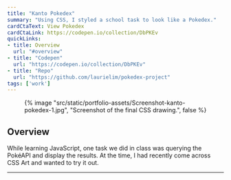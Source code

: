 ```yaml
---
title: "Kanto Pokedex"
summary: "Using CSS, I styled a school task to look like a Pokedex."
cardCtaText: View Pokedex
cardCtaLink: https://codepen.io/collection/DbPKEv
quickLinks:
- title: Overview
  url: "#overview"
- title: "Codepen"
  url: "https://codepen.io/collection/DbPKEv"
- title: "Repo"
  url: "https://github.com/laurielim/pokedex-project"
tags: ['work']
---
```


<figure>
  {% image
    "src/static/portfolio-assets/Screenshot-kanto-pokedex-1.jpg",
    "Screenshot of the final CSS drawing.",
    false
  %}
</figure>

<h2 id="overview">Overview</h2>

While learning JavaScript, one task we did in class was querying the PokéAPI and display the results. At the time, I had recently come across CSS Art and wanted to try it out.

---

